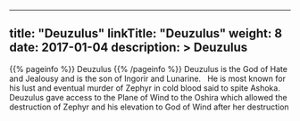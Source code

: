 
---
title: "Deuzulus"
linkTitle: "Deuzulus"
weight: 8
date: 2017-01-04
description: >
 Deuzulus
---

{{% pageinfo %}}
Deuzulus
{{% /pageinfo %}}
Deuzulus is the God of Hate and Jealousy and is the son of Ingorir and Lunarine. <span class="line-spacer d-block"> </span> He is most known for his lust and eventual murder of Zephyr in cold blood said to spite Ashoka. <span class="line-spacer d-block"> </span> Deuzulus gave access to the Plane of Wind to the Oshira which allowed the destruction of Zephyr and his elevation to God of Wind after her destruction
